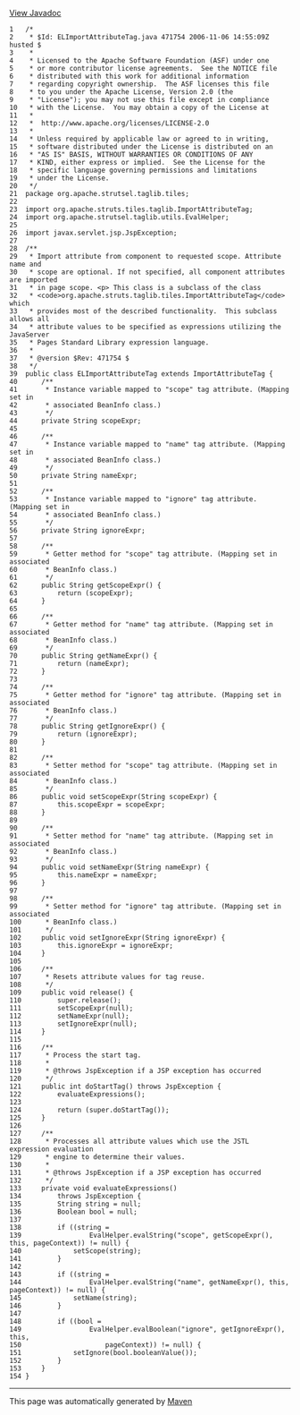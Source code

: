 [View Javadoc](../../../../../../apidocs/org/apache/strutsel/taglib/tiles/ELImportAttributeTag.html.md)


    1   /*
    2    * $Id: ELImportAttributeTag.java 471754 2006-11-06 14:55:09Z husted $
    3    *
    4    * Licensed to the Apache Software Foundation (ASF) under one
    5    * or more contributor license agreements.  See the NOTICE file
    6    * distributed with this work for additional information
    7    * regarding copyright ownership.  The ASF licenses this file
    8    * to you under the Apache License, Version 2.0 (the
    9    * "License"); you may not use this file except in compliance
    10   * with the License.  You may obtain a copy of the License at
    11   *
    12   *  http://www.apache.org/licenses/LICENSE-2.0
    13   *
    14   * Unless required by applicable law or agreed to in writing,
    15   * software distributed under the License is distributed on an
    16   * "AS IS" BASIS, WITHOUT WARRANTIES OR CONDITIONS OF ANY
    17   * KIND, either express or implied.  See the License for the
    18   * specific language governing permissions and limitations
    19   * under the License.
    20   */
    21  package org.apache.strutsel.taglib.tiles;
    22  
    23  import org.apache.struts.tiles.taglib.ImportAttributeTag;
    24  import org.apache.strutsel.taglib.utils.EvalHelper;
    25  
    26  import javax.servlet.jsp.JspException;
    27  
    28  /**
    29   * Import attribute from component to requested scope. Attribute name and
    30   * scope are optional. If not specified, all component attributes are imported
    31   * in page scope. <p> This class is a subclass of the class
    32   * <code>org.apache.struts.taglib.tiles.ImportAttributeTag</code> which
    33   * provides most of the described functionality.  This subclass allows all
    34   * attribute values to be specified as expressions utilizing the JavaServer
    35   * Pages Standard Library expression language.
    36   *
    37   * @version $Rev: 471754 $
    38   */
    39  public class ELImportAttributeTag extends ImportAttributeTag {
    40      /**
    41       * Instance variable mapped to "scope" tag attribute. (Mapping set in
    42       * associated BeanInfo class.)
    43       */
    44      private String scopeExpr;
    45  
    46      /**
    47       * Instance variable mapped to "name" tag attribute. (Mapping set in
    48       * associated BeanInfo class.)
    49       */
    50      private String nameExpr;
    51  
    52      /**
    53       * Instance variable mapped to "ignore" tag attribute. (Mapping set in
    54       * associated BeanInfo class.)
    55       */
    56      private String ignoreExpr;
    57  
    58      /**
    59       * Getter method for "scope" tag attribute. (Mapping set in associated
    60       * BeanInfo class.)
    61       */
    62      public String getScopeExpr() {
    63          return (scopeExpr);
    64      }
    65  
    66      /**
    67       * Getter method for "name" tag attribute. (Mapping set in associated
    68       * BeanInfo class.)
    69       */
    70      public String getNameExpr() {
    71          return (nameExpr);
    72      }
    73  
    74      /**
    75       * Getter method for "ignore" tag attribute. (Mapping set in associated
    76       * BeanInfo class.)
    77       */
    78      public String getIgnoreExpr() {
    79          return (ignoreExpr);
    80      }
    81  
    82      /**
    83       * Setter method for "scope" tag attribute. (Mapping set in associated
    84       * BeanInfo class.)
    85       */
    86      public void setScopeExpr(String scopeExpr) {
    87          this.scopeExpr = scopeExpr;
    88      }
    89  
    90      /**
    91       * Setter method for "name" tag attribute. (Mapping set in associated
    92       * BeanInfo class.)
    93       */
    94      public void setNameExpr(String nameExpr) {
    95          this.nameExpr = nameExpr;
    96      }
    97  
    98      /**
    99       * Setter method for "ignore" tag attribute. (Mapping set in associated
    100      * BeanInfo class.)
    101      */
    102     public void setIgnoreExpr(String ignoreExpr) {
    103         this.ignoreExpr = ignoreExpr;
    104     }
    105 
    106     /**
    107      * Resets attribute values for tag reuse.
    108      */
    109     public void release() {
    110         super.release();
    111         setScopeExpr(null);
    112         setNameExpr(null);
    113         setIgnoreExpr(null);
    114     }
    115 
    116     /**
    117      * Process the start tag.
    118      *
    119      * @throws JspException if a JSP exception has occurred
    120      */
    121     public int doStartTag() throws JspException {
    122         evaluateExpressions();
    123 
    124         return (super.doStartTag());
    125     }
    126 
    127     /**
    128      * Processes all attribute values which use the JSTL expression evaluation
    129      * engine to determine their values.
    130      *
    131      * @throws JspException if a JSP exception has occurred
    132      */
    133     private void evaluateExpressions()
    134         throws JspException {
    135         String string = null;
    136         Boolean bool = null;
    137 
    138         if ((string =
    139                 EvalHelper.evalString("scope", getScopeExpr(), this, pageContext)) != null) {
    140             setScope(string);
    141         }
    142 
    143         if ((string =
    144                 EvalHelper.evalString("name", getNameExpr(), this, pageContext)) != null) {
    145             setName(string);
    146         }
    147 
    148         if ((bool =
    149                 EvalHelper.evalBoolean("ignore", getIgnoreExpr(), this,
    150                     pageContext)) != null) {
    151             setIgnore(bool.booleanValue());
    152         }
    153     }
    154 }

------------------------------------------------------------------------

This page was automatically generated by [Maven](http://maven.apache.org/)
